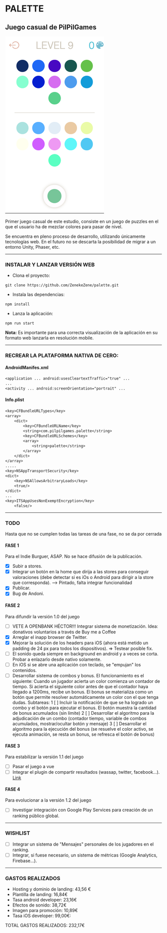 # PALETTE

## Juego casual de **PilPilGames**

![Screenshoot](./screenshoot.png)

Primer juego casual de este estudio, consiste en un juego de puzzles en el que el usuario ha de
mezclar colores para pasar de nivel.

Se encuentra en pleno proceso de desarrollo, utilizando únicamente tecnologías web. En el futuro no
se descarta la posibilidad de migrar a un entorno Unity, Phaser, etc.

---

### INSTALAR Y LANZAR VERSIÓN WEB
- Clona el proyecto:
```
git clone https://github.com/ZenekeZene/palette.git
```

- Instala las dependencias:
```
npm install
```
- Lanza la aplicación:
```
npm run start
```

**Nota:** Es importante para una correcta visualización de la aplicación en su formato web lanzarla en resolución mobile.

---

### RECREAR LA PLATAFORMA NATIVA DE CERO:

#### AndroidManifes.xml
```
<application ... android:usesCleartextTraffic="true" ...
...
<activity ... android:screenOrientation="portrait" ...
```
#### Info.plist
```
<key>CFBundleURLTypes</key>
<array>
	<dict>
		<key>CFBundleURLName</key>
		<string>com.pilpilgames.palette</string>
		<key>CFBundleURLSchemes</key>
		<array>
			<string>palette</string>
		</array>
	</dict>
</array>
.....
<key>NSAppTransportSecurity</key>
<dict>
	<key>NSAllowsArbitraryLoads</key>
	<true/>
</dict>
...
<key>ITSAppUsesNonExemptEncryption</key>
	<false/>
```

---

### TODO
Hasta que no se cumplen todas las tareas de una fase, no se da por cerrada

#### FASE 1
Para el Indie Burguer, ASAP. No se hace difusión de la publicación.
-	[x] Subir a stores.
-	[x] Integrar un botón en la home que dirija a las stores para conseguir valoraciones (debe detectar si es iOs o Android para dirigir a la store que corresponda). --> Pintado, falta integrar funcionalidad
-	[x] Publicar.
-	[x] Bug de Andoni.

#### FASE 2
Para difundir la versión 1.0 del juego
-	[ ] VETE A OPENBANK HÉCTOR!!! Integrar sistema de monetización. Idea: donativos voluntarios a través de Buy me a Coffee
-	[x] Arreglar el inapp browser de Twitter.
-	[x] Mejorar la solución de los headers para iOS (ahora está metido un padding de 24 px para todos los dispositivos). => Testear posible fix.
-	[ ] El sonido queda siempre en background en android y a veces se corta. Probar a enlazarlo desde nativo solamente.
- [ ] En iOS si se abre una aplicación con teclado, se "empujan" los contenidos.
-	[ ] Desarrollar sistema de combos y bonus. El funcionamiento es el siguiente: Cuando un jugador acierta un color comienza un contador de tiempo. Si acierta el siguiente color antes de que el contador haya llegado a 1200ms, recibe un bonus. El bonus se materializa como un botón que permite resolver automáticamente un color con el que tenga dudas. Subtareas:
	1	[ ]	Incluir la notificación de que se ha logrado un combo y el botón para ejecutar el bonus. El botón muestra la cantidad de bonus acumulados (sin límite)
	2	[ ]	Desarrollar el algoritmo para la adjudicación de un combo (contador tiempo, variable de combos acumulados, mostrar/ocultar botón y mensaje)
	3	[ ]	Desarrollar el algoritmo para la ejecución del bonus (se resuelve el color activo, se ejecuta animación, se resta un bonus, se refresca el botón de bonus)

#### FASE 3
Para estabilizar la versión 1.1 del juego
-	[ ] Pasar el juego a vue
-	[ ] Integrar el plugin de compartir resultados (wassap, twitter, facebook...). [Link](https://capacitor.ionicframework.com/docs/apis/share/)

#### FASE 4
Para evolucionar a la versión 1.2 del juego
-	[ ] Investigar integración con Google Play Services para creación de un ranking público global.

---

### WISHLIST
-	[ ] Integrar un sistema de "Mensajes" personales de los jugadores en el ranking.
-	[ ] Integrar, si fuese necesario, un sistema de métricas (Google Analytics, Firebase...).

---

### GASTOS REALIZADOS
- Hosting y dominio de landing: 43,56 €
- Plantilla de landing: 16,84€
- Tasa android developer: 23,16€
- Efectos de sonido: 38,72€
- Imagen para promoción: 10,89€
- Tasa iOS developer: 99,00€:

TOTAL GASTOS REALIZADOS: 232,17€
